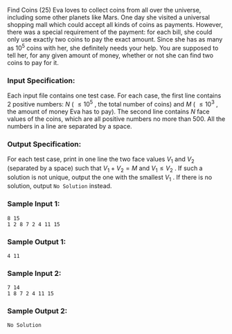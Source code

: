 Find Coins (25)
Eva loves to collect coins from all over the universe, including some other
planets like Mars. One day she visited a universal shopping mall which could
accept all kinds of coins as payments. However, there was a special
requirement of the payment: for each bill, she could only use exactly two
coins to pay the exact amount. Since she has as many as $10^5$ coins with her,
she definitely needs your help. You are supposed to tell her, for any given
amount of money, whether or not she can find two coins to pay for it.

### Input Specification:

Each input file contains one test case. For each case, the first line contains
2 positive numbers: $N$ ( $\le 10^5$ , the total number of coins) and $M$ (
$\le 10^3$ , the amount of money Eva has to pay). The second line contains $N$
face values of the coins, which are all positive numbers no more than 500. All
the numbers in a line are separated by a space.

### Output Specification:

For each test case, print in one line the two face values $V_1$ and $V_2$
(separated by a space) such that $V_1 + V_2 = M$ and $V_1 \le V_2$ . If such a
solution is not unique, output the one with the smallest $V_1$ . If there is
no solution, output `No Solution` instead.

### Sample Input 1:

    
    
    8 15
    1 2 8 7 2 4 11 15
    

### Sample Output 1:

    
    
    4 11
    

### Sample Input 2:

    
    
    7 14
    1 8 7 2 4 11 15
    

### Sample Output 2:

    
    
    No Solution
    

